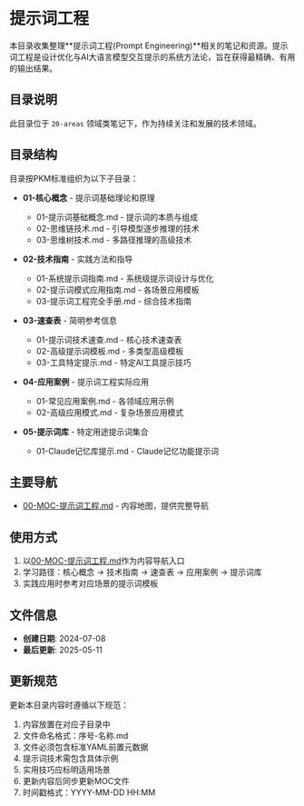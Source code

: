 # 提示词工程

本目录收集整理**提示词工程(Prompt Engineering)**相关的笔记和资源。提示词工程是设计优化与AI大语言模型交互提示的系统方法论，旨在获得最精确、有用的输出结果。

## 目录说明

此目录位于 `20-areas` 领域类笔记下，作为持续关注和发展的技术领域。

## 目录结构

目录按PKM标准组织为以下子目录：

- **01-核心概念** - 提示词基础理论和原理
  - 01-提示词基础概念.md - 提示词的本质与组成
  - 02-思维链技术.md - 引导模型逐步推理的技术
  - 03-思维树技术.md - 多路径推理的高级技术

- **02-技术指南** - 实践方法和指导
  - 01-系统提示词指南.md - 系统级提示词设计与优化
  - 02-提示词模式应用指南.md - 各场景应用模板
  - 03-提示词工程完全手册.md - 综合技术指南

- **03-速查表** - 简明参考信息
  - 01-提示词技术速查.md - 核心技术速查表
  - 02-高级提示词模板.md - 多类型高级模板
  - 03-工具特定提示.md - 特定AI工具提示技巧

- **04-应用案例** - 提示词工程实际应用
  - 01-常见应用案例.md - 各领域应用示例
  - 02-高级应用模式.md - 复杂场景应用模式

- **05-提示词库** - 特定用途提示词集合
  - 01-Claude记忆库提示.md - Claude记忆功能提示词

## 主要导航

- [00-MOC-提示词工程.md](./00-MOC-提示词工程.md) - 内容地图，提供完整导航

## 使用方式

1. 以[00-MOC-提示词工程.md](./00-MOC-提示词工程.md)作为内容导航入口
2. 学习路径：核心概念 → 技术指南 → 速查表 → 应用案例 → 提示词库
3. 实践应用时参考对应场景的提示词模板

## 文件信息

- **创建日期**: 2024-07-08
- **最后更新**: 2025-05-11

## 更新规范

更新本目录内容时遵循以下规范：

1. 内容放置在对应子目录中
2. 文件命名格式：序号-名称.md
3. 文件必须包含标准YAML前置元数据
4. 提示词技术需包含具体示例
5. 实用技巧应标明适用场景
6. 更新内容后同步更新MOC文件
7. 时间戳格式：YYYY-MM-DD HH:MM 